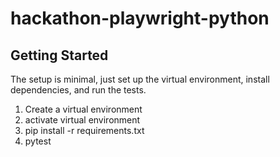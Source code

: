 # hackathon-playwright-python

## Getting Started

The setup is minimal, just set up the virtual environment, install dependencies, and run the tests.

1. Create a virtual environment
2. activate virtual environment
3. pip install -r requirements.txt
4. pytest

